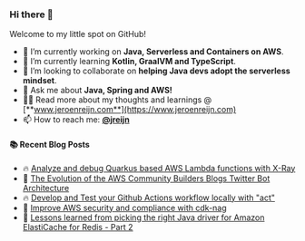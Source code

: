 ### Hi there 👋

Welcome to my little spot on GitHub!

- 🔭 I’m currently working on **Java, Serverless and Containers on AWS**.
- 🌱 I’m currently learning **Kotlin, GraalVM and TypeScript**.
- 👯 I’m looking to collaborate on **helping Java devs adopt the serverless mindset**.
- 💬 Ask me about **Java, Spring and AWS!**
- 👨‍💻 Read more about my thoughts and learnings @ [**www.jeroenreijn.com**](https://www.jeroenreijn.com)
- 📫 How to reach me: [**@jreijn**](https://twitter.com/jreijn)

#### :books: Recent Blog Posts
<!-- BLOGPOSTS:START -->
 - 🔥 [Analyze and debug Quarkus based AWS Lambda functions with X-Ray](https://buildwith.jeroenreijn.com/analyze-and-debug-quarkus-based-aws-lambda-functions-with-x-ray)
 - 🌮 [The Evolution of the AWS Community Builders Blogs Twitter Bot Architecture](https://buildwith.jeroenreijn.com/the-evolution-of-the-aws-community-builders-blogs-twitter-bot-architecture)
 - 🔥 [Develop and Test your Github Actions workflow locally with &quot;act&quot;](https://buildwith.jeroenreijn.com/develop-and-test-your-github-actions-workflow-locally-with-act)
 - 💫 [Improve AWS security and compliance with cdk-nag](https://buildwith.jeroenreijn.com/improve-aws-security-and-compliance-with-cdk-nag)
 - 💯 [Lessons learned from picking the right Java driver for Amazon ElastiCache for Redis - Part 2](https://buildwith.jeroenreijn.com/lessons-learned-from-picking-the-right-java-driver-for-amazon-elasticache-for-redis-part-2)<!-- BLOGPOSTS:END -->

<!--
**jreijn/jreijn** is a ✨ _special_ ✨ repository because its `README.md` (this file) appears on your GitHub profile.

Here are some ideas to get you started:

- 😄 Pronouns: ...
- ⚡ Fun fact: ...
-->
